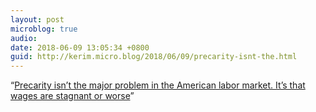 ```yaml
---
layout: post
microblog: true
audio: 
date: 2018-06-09 13:05:34 +0800
guid: http://kerim.micro.blog/2018/06/09/precarity-isnt-the.html
---
```

“[Precarity isn’t the major problem in the American labor market. It’s that wages are stagnant or worse](https://lbo-news.com/2018/06/07/no-its-not-a-gig-economy/)”
